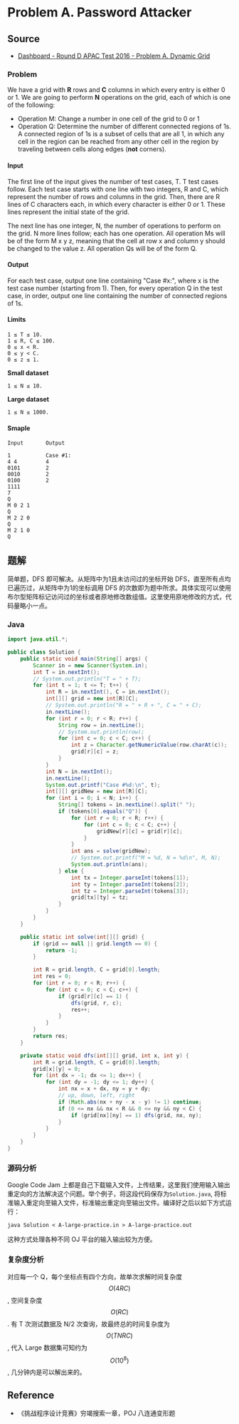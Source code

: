# Problem A. Password Attacker

## Source

- [Dashboard - Round D APAC Test 2016 - Problem A. Dynamic Grid](https://code.google.com/codejam/contest/11214486/dashboard#s=p0)

### Problem

We have a grid with **R** rows and **C** columns in which every entry is either 0 or 1. We are going to perform **N** operations on the grid, each of which is one of the following:

- Operation M: Change a number in one cell of the grid to 0 or 1
- Operation Q: Determine the number of different connected regions of 1s. A connected region of 1s is a subset of cells that are all 1, in which any cell in the region can be reached from any other cell in the region by traveling between cells along edges (**not** corners).

#### Input

The first line of the input gives the number of test cases, T. T test cases follow. Each test case starts with one line with two integers, R and C, which represent the number of rows and columns in the grid. Then, there are R lines of C characters each, in which every character is either 0 or 1. These lines represent the initial state of the grid.

The next line has one integer, N, the number of operations to perform on the grid. N more lines follow; each has one operation. All operation Ms will be of the form M x y z, meaning that the cell at row x and column y should be changed to the value z. All operation Qs will be of the form Q.

#### Output

For each test case, output one line containing "Case #x:", where x is the test case number (starting from 1). Then, for every operation Q in the test case, in order, output one line containing the number of connected regions of 1s.

#### Limits

```
1 ≤ T ≤ 10.
1 ≤ R, C ≤ 100.
0 ≤ x < R.
0 ≤ y < C.
0 ≤ z ≤ 1.
```

**Small dataset**

```
1 ≤ N ≤ 10.
```

**Large dataset**

```
1 ≤ N ≤ 1000.
```

#### Smaple

```
Input       Output

1           Case #1:
4 4         4
0101        2
0010        2
0100        2
1111
7
Q
M 0 2 1
Q
M 2 2 0
Q
M 2 1 0
Q
```

## 题解

简单题，DFS 即可解决。从矩阵中为1且未访问过的坐标开始 DFS，直至所有点均已遍历过，从矩阵中为1的坐标调用 DFS 的次数即为题中所求。具体实现可以使用布尔型矩阵标记访问过的坐标或者原地修改数组值。这里使用原地修改的方式，代码量略小一点。

### Java

```java
import java.util.*;

public class Solution {
	public static void main(String[] args) {
		Scanner in = new Scanner(System.in);
		int T = in.nextInt();
		// System.out.println("T = " + T);
		for (int t = 1; t <= T; t++) {
			int R = in.nextInt(), C = in.nextInt();
			int[][] grid = new int[R][C];
			// System.out.println("R = " + R + ", C = " + C);
			in.nextLine();
			for (int r = 0; r < R; r++) {
				String row = in.nextLine();
				// System.out.println(row);
				for (int c = 0; c < C; c++) {
					int z = Character.getNumericValue(row.charAt(c));
					grid[r][c] = z;
				}
			}
			int N = in.nextInt();
			in.nextLine();
			System.out.printf("Case #%d:\n", t);
			int[][] gridNew = new int[R][C];
			for (int i = 0; i < N; i++) {
				String[] tokens = in.nextLine().split(" ");
				if (tokens[0].equals("Q")) {
					for (int r = 0; r < R; r++) {
						for (int c = 0; c < C; c++) {
							gridNew[r][c] = grid[r][c];
						}
					}
					int ans = solve(gridNew);
					// System.out.printf("M = %d, N = %d\n", M, N);
					System.out.println(ans);
				} else {
					int tx = Integer.parseInt(tokens[1]);
					int ty = Integer.parseInt(tokens[2]);
					int tz = Integer.parseInt(tokens[3]);
					grid[tx][ty] = tz;
				}
			}
		}
	}

	public static int solve(int[][] grid) {
		if (grid == null || grid.length == 0) {
			return -1;
		}

		int R = grid.length, C = grid[0].length;
		int res = 0;
		for (int r = 0; r < R; r++) {
			for (int c = 0; c < C; c++) {
				if (grid[r][c] == 1) {
					dfs(grid, r, c);
					res++;
				}
			}
		}
		return res;
	}

	private static void dfs(int[][] grid, int x, int y) {
		int R = grid.length, C = grid[0].length;
		grid[x][y] = 0;
		for (int dx = -1; dx <= 1; dx++) {
			for (int dy = -1; dy <= 1; dy++) {
				int nx = x + dx, ny = y + dy;
				// up, down, left, right
				if (Math.abs(nx + ny - x - y) != 1) continue;
				if (0 <= nx && nx < R && 0 <= ny && ny < C) {
					if (grid[nx][ny] == 1) dfs(grid, nx, ny);
				}
			}
		}
	}
}
```

### 源码分析

Google Code Jam 上都是自己下载输入文件，上传结果，这里我们使用输入输出重定向的方法解决这个问题。举个例子，将这段代码保存为`Solution.java`, 将标准输入重定向至输入文件，标准输出重定向至输出文件。编译好之后以如下方式运行：

```
java Solution < A-large-practice.in > A-large-practice.out
```

这种方式处理各种不同 OJ 平台的输入输出较为方便。

### 复杂度分析

对应每一个 Q，每个坐标点有四个方向，故单次求解时间复杂度 $$O(4RC)$$, 空间复杂度 $$O(RC)$$. 有 T 次测试数据及 N/2 次查询，故最终总的时间复杂度为 $$O(TNRC)$$, 代入 Large 数据集可知约为 $$O(10^8)$$, 几分钟内是可以解出来的。

## Reference

- 《挑战程序设计竞赛》穷竭搜索一章，POJ 八连通变形题
